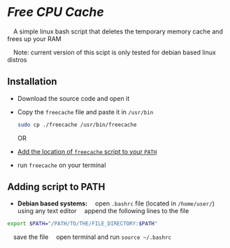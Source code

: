 # _Free CPU Cache_

&emsp;A simple linux bash script that deletes the temporary memory cache and frees up your RAM

&emsp;Note: current version of this scipt is only tested for debian based linux distros

## Installation

-   Download the source code and open it

-   Copy the `freecache` file and paste it in `/usr/bin`
    ```sh
    sudo cp ./freecache /usr/bin/freecache
    ```

    OR

-   [Add the location of `freecache` script to your `PATH`](#adding-script-to-path)

-   run `freecache` on your terminal

## Adding script to PATH

-   **Debian based systems:**
&emsp;open `.bashrc` file (located in `/home/user/`) using any text editor
&emsp;append the following lines to the file
&emsp;
```bash
export $PATH="/PATH/TO/THE/FILE_DIRECTORY:$PATH"
```
&emsp;save the file
&emsp;open terminal and run `source ~/.bashrc`
